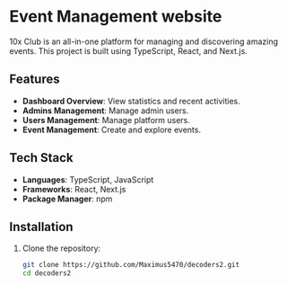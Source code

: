 # Event Management website

10x Club is an all-in-one platform for managing and discovering amazing events. This project is built using TypeScript, React, and Next.js.

## Features

- **Dashboard Overview**: View statistics and recent activities.
- **Admins Management**: Manage admin users.
- **Users Management**: Manage platform users.
- **Event Management**: Create and explore events.

## Tech Stack

- **Languages**: TypeScript, JavaScript
- **Frameworks**: React, Next.js
- **Package Manager**: npm

## Installation

1. Clone the repository:
   ```bash
   git clone https://github.com/Maximus5470/decoders2.git
   cd decoders2

